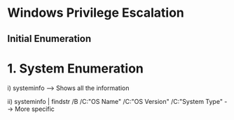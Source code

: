 # Windows Privilege Escalation
## Initial Enumeration
# 1. System Enumeration
i) systeminfo --> Shows all the information

ii) systeminfo | findstr /B /C:"OS Name" /C:"OS Version" /C:"System Type" --> More specific
